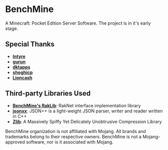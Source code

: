 # BenchMine
A Minecraft: Pocket Edition Server Software. The project is in it's early stage.

## Special Thanks
* __[Intyre](https://github.com/Intyre)__
* __[gurun](https://github.com/NiclasOlofsson)__
* __[dktapps](https://github.com/dktapps)__
* __[shoghicp](https://github.com/shoghicp)__
* __[Lioncash](https://github.com/lioncash)__


## Third-party Libraries Used
* __[BenchMine's RakLib](https://github.com/BenchMine/RakLib)__: RakNet interface implementation library
* __[jsonxx](https://github.com/hjiang/jsonxx)__: JSON++ is a light-weight JSON parser, writer and reader written in C++
* __[Zlib](http://www.zlib.net/)__: A Massively Spiffy Yet Delicately Unobtrusive Compression Library

BenchMine organization is not affiliated with Mojang. All brands and trademarks belong to their respective owners. BenchMine is not a Mojang-approved software, nor is it associated with Mojang.